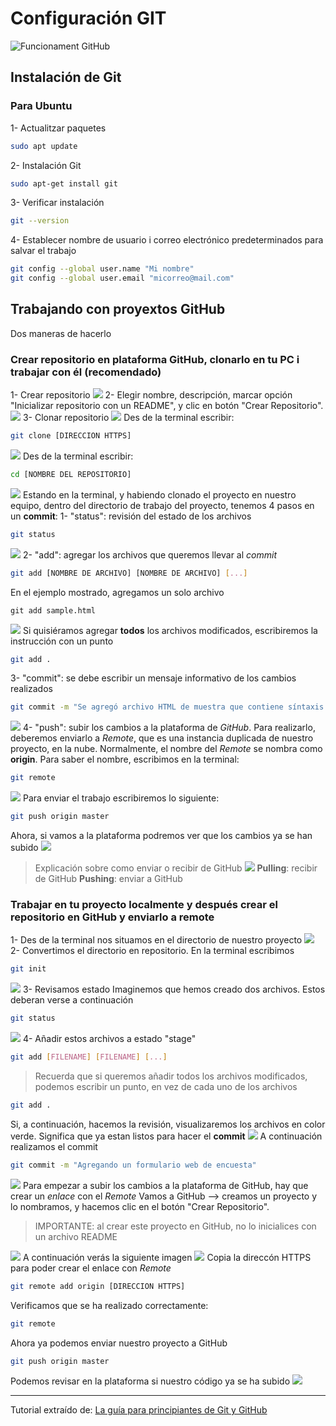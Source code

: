 # Configuración GIT
![Funcionament GitHub](../imatges/vcs.png)
## Instalación de Git
### Para Ubuntu
1- Actualitzar paquetes
```bash
sudo apt update
```
2- Instalación Git
```bash
sudo apt-get install git
```
3- Verificar instalación
```bash
git --version
```
4- Establecer nombre de usuario i correo electrónico predeterminados para salvar el trabajo
```bash
git config --global user.name "Mi nombre"
git config --global user.email "micorreo@mail.com"
```
## Trabajando con proyextos GitHub
Dos maneras de hacerlo
### Crear repositorio en plataforma GitHub, clonarlo en tu PC i trabajar con él (recomendado)
1- Crear repositorio
![](../imatges/new-repo.png)
2- Elegir nombre, descripción, marcar opción "Inicializar repositorio con un README", y clic en botón "Crear Repositorio".
![](../imatges/readme.png)
3- Clonar repositorio
![](../imatges/github-project.png)
Des de la terminal escribir:
```bash
git clone [DIRECCION HTTPS]
```
![](../imatges/cmd-1.png)
Des de la terminal escribir:
```bash
cd [NOMBRE DEL REPOSITORIO]
```
![](../imatges/cmd-2.png
)
Estando en la terminal, y habiendo clonado el proyecto en nuestro equipo, dentro del directorio de trabajo del proyecto, tenemos 4 pasos en un **commit**:
1- "status": revisión del estado de los archivos
```bash
git status
```
![](../imatges/git-status-1.png)
2- "add": agregar los archivos que queremos llevar al *commit*
```bash
git add [NOMBRE DE ARCHIVO] [NOMBRE DE ARCHIVO] [...]
```
En el ejemplo mostrado, agregamos un solo archivo
```
git add sample.html
```
![](../imatges/sample.png)
Si quisiéramos agregar **todos** los archivos modificados, escribiremos la instrucción con un punto
```bash
git add .
```
3- "commit": se debe escribir un mensaje informativo de los cambios realizados
```bash
git commit -m "Se agregó archivo HTML de muestra que contiene síntaxis basica"
```
![](../imatges/commit-1.png)
4- "push": subir los cambios a la plataforma de *GitHub*. Para realizarlo, deberemos enviarlo a *Remote*, que es una instancia duplicada de nuestro proyecto, en la nube. Normalmente, el nombre del *Remote* se nombra como **origin**.
Para saber el nombre, escribimos en la terminal:
```bash
git remote
```
![](../imatges/remote-1.png)
Para enviar el trabajo escribiremos lo siguiente:
```bash
git push origin master
```
Ahora, si vamos a la plataforma podremos ver que los cambios ya se han subido
![](../imatges/push-1.png)
> Explicación sobre como enviar o recibir de GitHub
![](../imatges/explanation.png)
**Pulling**: recibir de GitHub
**Pushing**: enviar a GitHub
### Trabajar en tu proyecto localmente y después crear el repositorio en GitHub y enviarlo a remote
1- Des de la terminal nos situamos en el directorio de nuestro proyecto
![](../imatges/type-2.png)
2- Convertimos el directorio en repositorio.
En la terminal escribimos
```bash
git init
```
![](../imatges/init.png)
3- Revisamos estado
Imaginemos que hemos creado dos archivos. Estos deberan verse a continuación
```bash
git status
```
![](../imatges/status-2.png)
4- Añadir estos archivos a estado "stage"
```bash
git add [FILENAME] [FILENAME] [...]
```
> Recuerda que si queremos añadir todos los archivos modificados, podemos escribir un punto, en vez de cada uno de los archivos

```bash
git add .
```
Si, a continuación, hacemos la revisión, visualizaremos los archivos en color verde. Significa que ya estan listos para hacer el **commit**
![](../imatges/commit-1.png)
A continuación realizamos el commit
```bash
git commit -m "Agregando un formulario web de encuesta"
```
![](../imatges/survey-form.png)
Para empezar a subir los cambios a la plataforma de GitHub, hay que crear un *enlace* con el *Remote*
Vamos a GitHub --> creamos un proyecto y lo nombramos, y hacemos clic en el botón "Crear Repositorio".
> IMPORTANTE: al crear este proyecto en GitHub, no lo inicialices con un archivo README

![](../imatges/new-repo-2.png)
A continuación verás la siguiente imagen
![](../imatges/web-page.png)
Copia la direccón HTTPS para poder crear el enlace con *Remote*
```bash
git remote add origin [DIRECCION HTTPS]
```
Verificamos que se ha realizado correctamente:
```bash
git remote
```
Ahora ya podemos enviar nuestro proyecto a GitHub
```bash
git push origin master
```
Podemos revisar en la plataforma si nuestro código ya se ha subido
![](../imatges/final.png)

---
Tutorial extraído de: [La guía para principiantes de Git y GitHub](https://www.freecodecamp.org/espanol/news/guia-para-principiantes-de-git-y-github/)
